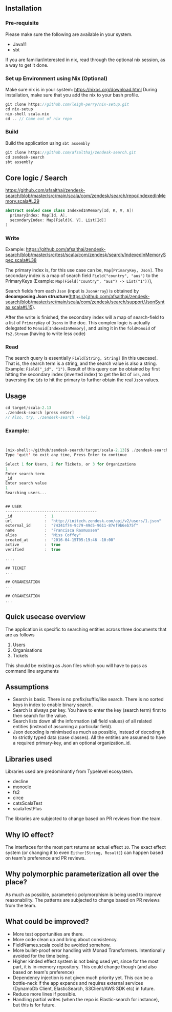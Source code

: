## Installation

### Pre-requisite

Please make sure the following are available in your system. 

* Java11
* sbt  

If you are familiar/interested in nix, read through the optional nix session,
as a way to get it done. 

### Set up Environment using Nix (Optional)

Make sure nix is in your system: https://nixos.org/download.html
During installation, make sure that you add the nix to your bash profile.

```scala
git clone https://github.com/leigh-perry/nix-setup.git
cd nix-setup
nix-shell scala.nix
cd .. // Come out of nix repo
```

### Build

Build the application using `sbt assembly`

```scala
git clone https://github.com/afsalthaj/zendesk-search.git
cd zendesk-search
sbt assembly
```

## Core logic / Search

https://github.com/afsalthaj/zendesk-search/blob/master/src/main/scala/com/zendesk/search/repo/IndexedInMemory.scala#L29

```scala
abstract sealed case class IndexedInMemory[Id, K, V, A](
  primaryIndex: Map[Id, A],
  secondaryIndex: Map[Field[K, V], List[Id]]
)

```

### Write

Example: https://github.com/afsalthaj/zendesk-search/blob/master/src/test/scala/com/zendesk/search/IndexedInMemorySpec.scala#L38

The primary index is, for this use case can be, `Map[PrimaryKey, Json]`.
The secondary index is a map of search field `Field("country", "aus")` to the PrimaryKeys (Example: `Map(Field("country", "aus") -> List("1"))`),

Search fields from each `Json` (input is `JsonArray`) is obtained by 
**decomposing Json structure**(https://github.com/afsalthaj/zendesk-search/blob/master/src/main/scala/com/zendesk/search/support/JsonSyntax.scala#L15).

After the write is finished, the secondary index will a map of search-field to a list of `PrimaryKey` of `Jsons` in the doc. 
This complex logic is actually delegated to `Monoid[IndexedInMemory]`, and using it in the `foldMonoid` of `fs2.Stream` 
(having to write less code)

### Read
The search query is essentially `Field[String, String]` (in this usecase).
That is, the search term is a string, and the search value is also a string. Example: `Field("_id", "1")`.
Result of this query can be obtained by first hitting the secondary index (inverted index) to get the list
of `ids`, and traversing the `ids` to hit the primary to further obtain the real `Json` values.

## Usage

```scala
cd target/scala-2.13
./zendesk-search [press enter]
// Also, try, ./zendesk-search --help

```

### Example:

```scala


[nix-shell:~/github/zendesk-search/target/scala-2.13]$ ./zendesk-search
Type 'quit' to exit any time, Press Enter to continue

Select 1 for Users, 2 for Tickets, or 3 for Organizations
1
Enter search term
_id
Enter search value
1
Searching users...


## USER
----------------------------------------
_id              :  1
url              :  "http://initech.zendesk.com/api/v2/users/1.json"
external_id      :  "74341f74-9c79-49d5-9611-87ef9b6eb75f"
name             :  "Francisca Rasmussen"
alias            :  "Miss Coffey"
created_at       :  "2016-04-15T05:19:46 -10:00"
active           :  true
verified         :  true

....

## TICKET
...

## ORGANISATION
...

## ORGANISATION
...

```

## Quick usecase overview

The application is specific to searching entities across
three documents that are as follows

1) Users
2) Organisations
3) Tickets

This should be existing as Json files which you will have to pass as command line arguments
 
## Assumptions

* Search is basic. There is no prefix/suffix/like search. There is no sorted keys in index to enable binary search.
* Search is always per key. You have to enter the key (search term) first to then search for the value.
* Search lists down all the information (all field values) of all related entities (instead of assuming a particular field).
* Json decoding is minimised as much as possible, instead of decoding it to strictly typed data (case classes). All the entities
are assumed to have a required primary-key, and an optional organization_id.
 
## Libraries used

Libraries used are predominantly from Typelevel ecosystem. 

* decline     
* monocle     
* fs2         
* circe        
* catsScalaTest
* scalaTestPlus

The libraries are subjected to change based on PR reviews from the team.

## Why IO effect?

The interfaces for the most part returns an actual effect `IO`.
The exact effect system (or changing it to even `Either[String, Result]`) can happen based on team's preference and PR reviews.

## Why polymorphic parameterization all over the place?

As much as possible, parameteric polymorphism is being used to improve reasonability.
The patterns are subjected to change based on PR reviews from the team.

## What could be improved?

* More test opportunities are there.
* More code clean up and bring about consistency.
* FieldNames.scala could be avoided somehow.
* More bullet-proof error handling with Monad Transformers. Intentionally avoided for the time being.
* Higher kinded effect system is not being used yet, since for the most part, it is in-memory repository. This could change though (and also based on team's preference)
* Dependency injection is not given much priority yet. This can be a bottle-neck if the app expands and requires
external services (DynamoDb Client, ElasticSearch, S3Client/AWS SDK etc) in future.
* Reduce more lines if possible.
* Handling partial writes (when the repo is Elastic-search for instance), but this is for future.
